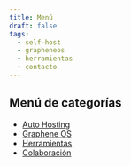 ```yaml
---
title: Menú
draft: false
tags:
  - self-host
  - grapheneos
  - herramientas
  - contacto
---
```


## Menú de categorías

- [Auto Hosting](https://goespana.github.io/gosespana/tags/self-host)
- [Graphene OS](https://goespana.github.io/gosespana/tags/grapheneos)
- [Herramientas](https://goespana.github.io/gosespana/tags/herramientas)
- [Colaboración](https://goespana.github.io/gosespana/tags/contacto)